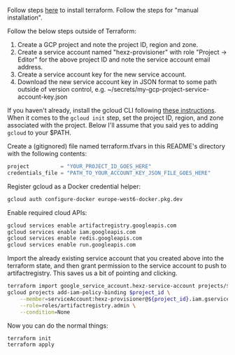 Follow steps [here](https://developer.hashicorp.com/terraform/tutorials/aws-get-started/install-cli) to install terraform. Follow the steps for "manual installation".

Follow the below steps outside of Terraform:

1. Create a GCP project and note the project ID, region and zone.
2. Create a service account named "hexz-provisioner" with role "Project -> Editor" for the above project ID and note the service account email address.
3. Create a service account key for the new service account.
4. Download the new service account key in JSON format to some path outside of version control, e.g. ~/secrets/my-gcp-project-service-account-key.json

If you haven't already, install the gcloud CLI following [these instructions](https://cloud.google.com/sdk/docs/install).
When it comes to the `gcloud init` step, set the project ID, region, and zone associated with the project.
Below I'll assume that you said yes to adding `gcloud` to your $PATH.

Create a (gitignored) file named terraform.tfvars in this README's directory with the following contents:

```terraform
project          = "YOUR_PROJECT_ID_GOES_HERE"
credentials_file = "PATH_TO_YOUR_ACCOUNT_KEY_JSON_FILE_GOES_HERE"
```

Register gcloud as a Docker credential helper:

```bash
gcloud auth configure-docker europe-west6-docker.pkg.dev
```

Enable required cloud APIs:

```bash
gcloud services enable artifactregistry.googleapis.com
gcloud services enable iam.googleapis.com
gcloud services enable redis.googleapis.com
gcloud services enable run.googleapis.com
```

Import the already existing service account that you created above into the terraform state, and then grant
permission to the service account to push to artifactregistry. This saves us a bit of pointing and clicking.

```bash
terraform import google_service_account.hexz-service-account projects/$project_id/serviceAccounts/$service_account_email
gcloud projects add-iam-policy-binding $project_id \
    --member=serviceAccount:hexz-provisioner@${project_id}.iam.gserviceaccount.com \
    --role=roles/artifactregistry.admin \
    --condition=None
```

Now you can do the normal things:

```bash
terraform init
terraform apply
```
